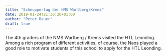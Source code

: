 ```yaml
---
title: "Schnuppertag der NMS Wartberg/Krems"
date: 2019-01-24T21:30:26+01:00
author: "Peter Bauer"
draft: true
---
```


The 4th graders of the NMS Wartberg / Krems visited the HTL Leonding. Among a rich program of different activities, of course, the Naos played a good role to motivate students of this school to apply for the HTL Leonding.
